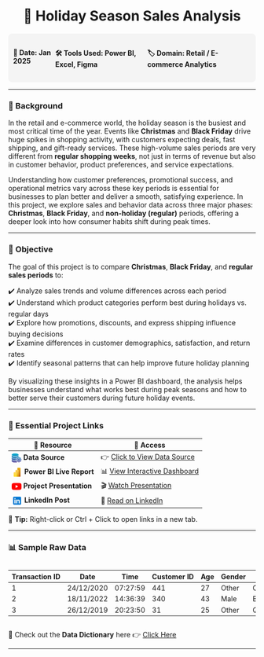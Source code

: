 <h1 align="center">🎄 Holiday Season Sales Analysis</h1>

<div style="display: flex; justify-content: space-between; padding: 10px; background-color: #f4f4f4; border-radius: 8px;">
  <h4>📅 Date: Jan 2025</h4>
  <h4>🛠️ Tools Used: Power BI, Excel, Figma</h4>
  <h4>🏷️ Domain: Retail / E-commerce Analytics</h4>
</div>

---

### 📌 Background

In the retail and e-commerce world, the holiday season is the busiest and most critical time of the year. Events like **Christmas** and **Black Friday** drive huge spikes in shopping activity, with customers expecting deals, fast shipping, and gift-ready services. These high-volume sales periods are very different from **regular shopping weeks**, not just in terms of revenue but also in customer behavior, product preferences, and service expectations.

Understanding how customer preferences, promotional success, and operational metrics vary across these key periods is essential for businesses to plan better and deliver a smooth, satisfying experience. In this project, we explore sales and behavior data across three major phases: **Christmas**, **Black Friday**, and **non-holiday (regular)** periods, offering a deeper look into how consumer habits shift during peak times.

---

### 🎯 Objective

The goal of this project is to compare **Christmas**, **Black Friday**, and **regular sales periods** to:

✔️ Analyze sales trends and volume differences across each period  
✔️ Understand which product categories perform best during holidays vs. regular days  
✔️ Explore how promotions, discounts, and express shipping influence buying decisions  
✔️ Examine differences in customer demographics, satisfaction, and return rates  
✔️ Identify seasonal patterns that can help improve future holiday planning

By visualizing these insights in a Power BI dashboard, the analysis helps businesses understand what works best during peak seasons and how to better serve their customers during future holiday events.

---

###  📂 Essential Project Links  

| 🧭 Resource | 🔗 Access |
|------------|----------|
| <img src="https://github.com/Chakradhar-M/PBI_Images/blob/main/Portfolio_Icons/database.png?raw=true" width="20" style="vertical-align:middle;"> **Data Source** | 👉 [Click to View Data Source](https://zoomcharts.com/en/microsoft-power-bi-custom-visuals/challenges/fp20-analytics-december-2024) |
| <img src="https://github.com/Chakradhar-M/PBI_Images/blob/main/Portfolio_Icons/power-bi.png?raw=true" width="22" style="vertical-align:middle;"> **Power BI Live Report** | 📊 [View Interactive Dashboard](https://app.powerbi.com/view?r=eyJrIjoiNmI2MzkzZmItNWQ4MC00Y2MzLWI3YjEtYjc3YWY5MDk1ODk2IiwidCI6IjQ2NTRiNmYxLTBlNDctNDU3OS1hOGExLTAyZmU5ZDk0M2M3YiIsImMiOjl9) |
| <img src="https://github.com/Chakradhar-M/PBI_Images/blob/main/Portfolio_Icons/youtube.png?raw=true" width="20" style="vertical-align:middle;"> **Project Presentation** | 🎬 [Watch Presentation](#) |
| <img src="https://github.com/Chakradhar-M/PBI_Images/blob/main/Portfolio_Icons/linkedin.png?raw=true" width="22" style="vertical-align:middle;"> **LinkedIn Post** | 🔗 [Read on LinkedIn](https://www.linkedin.com/posts/chakradhar-mantena_holiday-sales-and-trends-dashboard-activity-7284234216077148161-08g2?utm_source=share&utm_medium=member_desktop&rcm=ACoAAD9y4SkBuDMCUOFBEF1QAO3K3-8MrRRtZZk) |

📌 **Tip:** Right-click or Ctrl + Click to open links in a new tab.

---

### 📊 Sample Raw Data

<div style="overflow-x:auto;">

<table>
  <thead>
    <tr>
      <th>Transaction&nbsp;ID</th>
      <th>Date</th>
      <th>Time</th>
      <th>Customer&nbsp;ID</th>
      <th>Age</th>
      <th>Gender</th>
      <th>Location</th>
      <th>Longitude</th>
      <th>Latitude</th>
      <th>Store&nbsp;ID</th>
      <th>Online&nbsp;Order&nbsp;Flag</th>
      <th>Product&nbsp;ID</th>
      <th>Product&nbsp;Name</th>
      <th>Category</th>
      <th>Quantity</th>
      <th>Promotion&nbsp;Applied</th>
      <th>Gift&nbsp;Wrap</th>
      <th>Shipping&nbsp;Method</th>
      <th>Payment&nbsp;Type</th>
      <th>Delivery&nbsp;Time</th>
      <th>Weather&nbsp;during&nbsp;transaction</th>
      <th>Event</th>
      <th>Return&nbsp;Flag</th>
      <th>Customer&nbsp;Satisfaction</th>
      <th>Unit&nbsp;Price</th>
      <th>Total&nbsp;Price</th>
      <th>Discount&nbsp;Amount</th>
    </tr>
  </thead>
  <tbody>
    <tr>
      <td>1</td>
      <td>24/12/2020</td>
      <td>07:27:59</td>
      <td>441</td>
      <td>27</td>
      <td>Other</td>
      <td>Ontario</td>
      <td>51.2538</td>
      <td>-85.3232</td>
      <td>37</td>
      <td>TRUE</td>
      <td>106</td>
      <td>Toys_Product</td>
      <td>Toys</td>
      <td>5</td>
      <td>FALSE</td>
      <td>FALSE</td>
      <td>Standard</td>
      <td>Credit&nbsp;Card</td>
      <td>5</td>
      <td>Snowy</td>
      <td>None</td>
      <td>FALSE</td>
      <td>5</td>
      <td>96.79</td>
      <td>483.93</td>
      <td>0</td>
    </tr>
    <tr>
      <td>2</td>
      <td>18/11/2022</td>
      <td>14:36:39</td>
      <td>340</td>
      <td>43</td>
      <td>Male</td>
      <td>British&nbsp;Columbia</td>
      <td>53.7267</td>
      <td>-127.6476</td>
      <td>24</td>
      <td>TRUE</td>
      <td>816</td>
      <td>Clothing_Product</td>
      <td>Clothing</td>
      <td>1</td>
      <td>TRUE</td>
      <td>TRUE</td>
      <td>Express</td>
      <td>Credit&nbsp;Card</td>
      <td>3</td>
      <td>Sunny</td>
      <td>None</td>
      <td>TRUE</td>
      <td>2</td>
      <td>95.28</td>
      <td>95.28</td>
      <td>0</td>
    </tr>
    <tr>
      <td>3</td>
      <td>26/12/2019</td>
      <td>20:23:50</td>
      <td>31</td>
      <td>25</td>
      <td>Other</td>
      <td>Quebec</td>
      <td>46.8131</td>
      <td>-71.2075</td>
      <td>92</td>
      <td>FALSE</td>
      <td>508</td>
      <td>Clothing_Product</td>
      <td>Clothing</td>
      <td>2</td>
      <td>FALSE</td>
      <td>FALSE</td>
      <td>Standard</td>
      <td>Credit&nbsp;Card</td>
      <td>2</td>
      <td>Rainy</td>
      <td>Christmas&nbsp;Market</td>
      <td>FALSE</td>
      <td>4</td>
      <td>52.37</td>
      <td>104.74</td>
      <td>0</td>
    </tr>
  </tbody>
</table>

</div>

🔗 Check out the **Data Dictionary** here 👉 [Click Here](https://github.com/Chakradhar-M/Christmas-Sales-Analysis-01-25/blob/main/dataset/data_dictionary.md)

---
